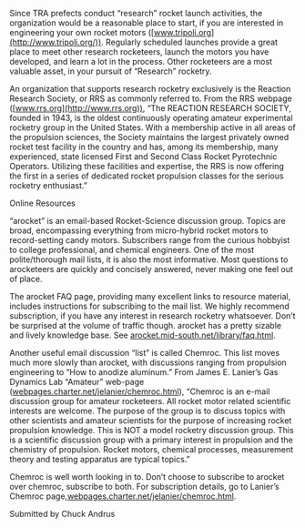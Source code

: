 Since TRA prefects conduct “research” rocket launch activities, the organization would be a reasonable place to start, if you are interested in engineering your own rocket motors ([www.tripoli.org](http://www.tripoli.org/)). Regularly scheduled launches provide a great place to meet other research rocketeers, launch the motors you have developed, and learn a lot in the process. Other rocketeers are a most valuable asset, in your pursuit of “Research” rocketry.

An organization that supports research rocketry exclusively is the Reaction Research Society, or RRS as commonly referred to. From the RRS webpage ([www.rrs.org](http://www.rrs.org)), “The REACTION RESEARCH SOCIETY, founded in 1943, is the oldest continuously operating amateur experimental rocketry group in the United States. With a membership active in all areas of the propulsion sciences, the Society maintains the largest privately owned rocket test facility in the country and has, among its membership, many experienced, state licensed First and Second Class Rocket Pyrotechnic Operators. Utilizing these facilities and expertise, the RRS is now offering the first in a series of dedicated rocket propulsion classes for the serious rocketry enthusiast.”

Online Resources

“arocket” is an email-based Rocket-Science discussion group. Topics are broad, encompassing everything from micro-hybrid rocket motors to record-setting candy motors. Subscribers range from the curious hobbyist to college professional, and chemical engineers. One of the most polite/thorough mail lists, it is also the most informative. Most questions to arocketeers are quickly and concisely answered, never making one feel out of place.

The arocket FAQ page, providing many excellent links to resource material, includes instructions for subscribing to the mail list. We highly recommend subscription, if you have any interest in research rocketry whatsoever. Don’t be surprised at the volume of traffic though. arocket has a pretty sizable and lively knowledge base. See [arocket.mid-south.net/library/faq.html](http://arocket.mid-south.net/library/faq.html).

Another useful email discussion “list” is called Chemroc. This list moves much more slowly than arocket, with discussions ranging from propulsion engineering to “How to anodize aluminum.” From James E. Lanier’s Gas Dynamics Lab “Amateur” web-page ([webpages.charter.net/jelanier/chemroc.html](http://webpages.charter.net/jelanier/chemroc.html)), “Chemroc is an e-mail discussion group for amateur rocketeers. All rocket motor related scientific interests are welcome. The purpose of the group is to discuss topics with other scientists and amateur scientists for the purpose of increasing rocket propulsion knowledge. This is NOT a model rocketry discussion group. This is a scientific discussion group with a primary interest in propulsion and the chemistry of propulsion. Rocket motors, chemical processes, measurement theory and testing apparatus are typical topics.”

Chemroc is well worth looking in to. Don’t choose to subscribe to arocket over chemroc, subscribe to both. For subscription details, go to Lanier’s Chemroc page,[webpages.charter.net/jelanier/chemroc.html](http://webpages.charter.net/jelanier/chemroc.html).

Submitted by Chuck Andrus

